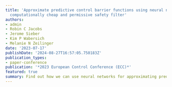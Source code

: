 ```yaml
---
title: 'Approximate predictive control barrier functions using neural networks: A
  computationally cheap and permissive safety filter'
authors:
- admin
- Robin C Jacobs
- Jerome Sieber
- Kim P Wabersich
- Melanie N Zeilinger
date: '2023-07-17'
publishDate: '2024-08-27T16:57:05.750183Z'
publication_types:
- paper-conference
publication: '*2023 European Control Conference (ECC)*'
featured: true
summary: Find out how we can use neural networks for approximating predictive safety filters while analysing closed-loop guarantees.
---
```

